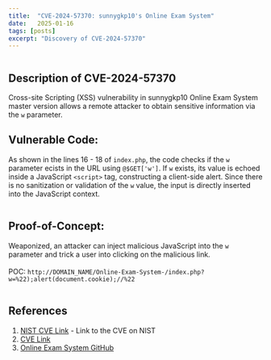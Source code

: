 ```yaml
---
title:  "CVE-2024-57370: sunnygkp10's Online Exam System"
date:   2025-01-16
tags: [posts]
excerpt: "Discovery of CVE-2024-57370"
---
```

<img src="{{ site.url }}{{ site.baseurl }}/images/CVE-2024-57370-OnlineExamSystem-Home.JPG" alt="">

Description of CVE-2024-57370
---
Cross-site Scripting (XSS) vulnerability in sunnygkp10 Online Exam System master version allows a remote attacker to obtain sensitive information via the ```w``` parameter.

## Vulnerable Code:
As shown in the lines 16 - 18 of ```index.php```, the code checks if the ```w``` parameter ecists in the URL using ```@$GET['w']```. If ```w``` exists, its value is echoed inside a JavaScript ```<script>``` tag, constructing a client-side alert. Since there is no sanitization or validation of the ```w``` value, the input is directly inserted into the JavaScript context.
<p align="center">
<img src="{{ site.url }}{{ site.baseurl }}/images/CVE-2024-57370-OnlineExamSystem-Code.JPG" alt="">
</p>

## Proof-of-Concept: 
Weaponized, an attacker can inject malicious JavaScript into the ```w``` parameter and trick a user into clicking on the malicious link.  <br>
<br>
POC: ```http://DOMAIN_NAME/Online-Exam-System-/index.php?w=%22);alert(document.cookie);//%22```
<p align="center">
<img src="{{ site.url }}{{ site.baseurl }}/images/CVE-2024-57370-OnlineExamSystem-POC.JPG" alt="">
</p>

References
---
1. [NIST CVE Link](https://nvd.nist.gov/vuln/detail/CVE-2024-57370) - Link to the CVE on NIST
2. [CVE Link](https://www.cve.org/CVERecord?id=CVE-2024-57370)
3. [Online Exam System GitHub](https://github.com/sunnygkp10/Online-Exam-System-)
